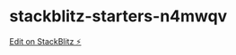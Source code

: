 # stackblitz-starters-n4mwqv

[Edit on StackBlitz ⚡️](https://stackblitz.com/edit/stackblitz-starters-n4mwqv)